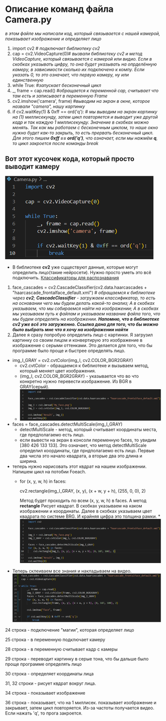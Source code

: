 # Описание команд файла Camera.py
*в этом файле мы написали код, который связывается с нашей камерой, показывает изображение и определяет лицо*

1. import cv2 # *подключает библиотеку cv2*
2. cap = cv2.VideoCapture(0)# *вызвали библиотеку cv2 и метод VideoCapture, который связывается с камерой или видио. Если в скобках указывать цифру, то она будет указывать на опрделённую камеру, в зависимости сколько их подключено к компу. Если указать 0, то это означает, что первую камеру, ну или единственную*
3. while True: #*запускает бесконечный цикл*
4. _, frame = cap.read() #*обращается к переменной cap, считывает что там есть и записывает в переменную Frame*
5. cv2.imshow('camera', frame) #*выводим на экран в окне, которое назвали "camera", нашу картинку*
6. if cv2.waitKey(1) & 0xff == ord('q'): # *мы выводим на экран картинку на (1) миллисекунду, затем цикл повторяется и выводит уже другой кадр и так каждую 1 миллисекунду. Значение в скобках можно менять. Так как мы работаем с бесконечным циклом, то наше окно нужно будет как-то закрыть, то есть прервать бесконечный цикл. Для этого пишем **0xff == ord('q')**, что означает, если мы нажмём **q**, то цикл закроется после команды break*
## Вот этот кусочек кода, который просто выводит камеру
![](Show_camera.png)
* В библиотеке **cv2** уже сцществуют данные, которые могут определить лицо(такие нейросети). Нужно просто уметь это всё подключить. [Классификаторы для распознавания](https://github.com/opencv/opencv/tree/4.x/data/haarcascades)

1. face_cascades = cv2.CascadeClassifier(cv2.data.haarcascades + "haarcascade_frontalface_default.xml") # *обращаемся к библиотеке через **cv2**; **CascadeClassifier** - загружаем классификатор, то есть на основании чего мы будем делать какой-то анализ; А в скобках указываем, что мы собираемся найти на изображении; А в скобках мы указываем путь к файлам и указываем название файла того, что мы будем определять на изображении.* ***Напомню, что в библиотеке cv2 уже всё это загруженно. Ссылка дана для того, что бы можно было выбрать мне что я  хочу на изображении найти***
2. Далее я сразу попробую определить лицо с картинки. Я загрузил картинку со своим лицом и конвертирую это изображение в изображение с серыми оттенками. Это делается для того, что бы программе было проще и быстрее определять лицо.
* img_I_GRAY = cv2.cvtColor(img_I, cv2.COLOR_BGR2GRAY) 
    * cv2.cvtColor - обращаемся к библиотеке и вызываем метод, который меняет цвет изображения. 
    * (img_I, cv2.COLOR_BGR2GRAY) - указывается что во что конкретно нужно перевести изображение. Из BGR в GRAY(серый).
    * ![](Код_перевода_изображения_BGR2GRAY.png)
* faces = face_cascades.detectMultiScale(img_I_GRAY)
    * detectMultiScale - метод, который считывает координаты места, где предполагаемо есть лицо.
    * если вывести на экран в консоли переменную faces, то увидим [380 426 133 133]. Это означает, что метод detectMultiScale определил координаты, где прндполагаемо есть лицо. Первые два числа это начало квадрата, а вторые два это длина и ширина.
* теперь нужно нарисовать этот квдрат на нашем изображении. Напишем цикл на потобии Foeach.
    * for (x, y, w, h) in faces:
    
         cv2.rectangle(img_I_GRAY, (x, y), (x + w, y + h), (255, 0, 0), 2)
         
         Метод будет проходить по всем (x, y, w, h) в faces. А метод **rectangle** Рисует квадрат. В скобках указываем на каком изображении и координаты. Далее в скобках указываем цвет квадрата по системе BRG. И крайняя цифра это толщина рамки.
    *![](Код_выделения_лица_на_изобр..png)
* Теперь склеиваем все знания и накладываем на видео.
![](Код_выдел_лица_на_видео.png)

24 строка - подключение "магии", которая определяет лицо

25 строка - в переменную подключает камеру

28 строка - в переменную считывает кадр с камеры

29 строка - переводит картинку в серые тона, что бы дальше было проще программе определять лицо

30 строка - определяет координаты лица

31, 32 строки - рисует квдрат вокруг лица.

34 строка - показывает изображение

36 строка - показывает, что на 1 миллисек. показывает изображение и закрывает, затем цикл повторяется. Из-за частоты получается видео. Если нажать 'q', то прога закроется.

